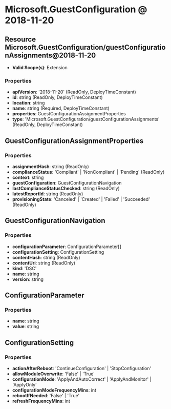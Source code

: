 # Microsoft.GuestConfiguration @ 2018-11-20

## Resource Microsoft.GuestConfiguration/guestConfigurationAssignments@2018-11-20
* **Valid Scope(s)**: Extension
### Properties
* **apiVersion**: '2018-11-20' (ReadOnly, DeployTimeConstant)
* **id**: string (ReadOnly, DeployTimeConstant)
* **location**: string
* **name**: string (Required, DeployTimeConstant)
* **properties**: GuestConfigurationAssignmentProperties
* **type**: 'Microsoft.GuestConfiguration/guestConfigurationAssignments' (ReadOnly, DeployTimeConstant)

## GuestConfigurationAssignmentProperties
### Properties
* **assignmentHash**: string (ReadOnly)
* **complianceStatus**: 'Compliant' | 'NonCompliant' | 'Pending' (ReadOnly)
* **context**: string
* **guestConfiguration**: GuestConfigurationNavigation
* **lastComplianceStatusChecked**: string (ReadOnly)
* **latestReportId**: string (ReadOnly)
* **provisioningState**: 'Canceled' | 'Created' | 'Failed' | 'Succeeded' (ReadOnly)

## GuestConfigurationNavigation
### Properties
* **configurationParameter**: ConfigurationParameter[]
* **configurationSetting**: ConfigurationSetting
* **contentHash**: string (ReadOnly)
* **contentUri**: string (ReadOnly)
* **kind**: 'DSC'
* **name**: string
* **version**: string

## ConfigurationParameter
### Properties
* **name**: string
* **value**: string

## ConfigurationSetting
### Properties
* **actionAfterReboot**: 'ContinueConfiguration' | 'StopConfiguration'
* **allowModuleOverwrite**: 'False' | 'True'
* **configurationMode**: 'ApplyAndAutoCorrect' | 'ApplyAndMonitor' | 'ApplyOnly'
* **configurationModeFrequencyMins**: int
* **rebootIfNeeded**: 'False' | 'True'
* **refreshFrequencyMins**: int

